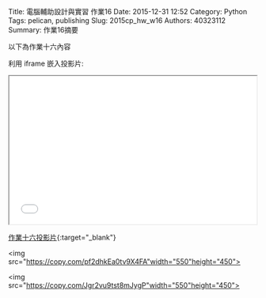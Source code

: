 Title: 電腦輔助設計與實習 作業16
Date: 2015-12-31 12:52
Category: Python
Tags: pelican, publishing
Slug: 2015cp_hw_w16
Authors: 40323112
Summary: 作業16摘要

以下為作業十六內容

利用 iframe 嵌入投影片:

<iframe src="simplest15.html" width="500" height="300"></iframe>

[作業十六投影片](simplest15.html){:target="_blank"}

<img src="https://copy.com/pf2dhkEa0tv9X4FA"width="550"height="450">

<img src="https://copy.com/Jgr2vu9tst8mJygP"width="550"height="450">





